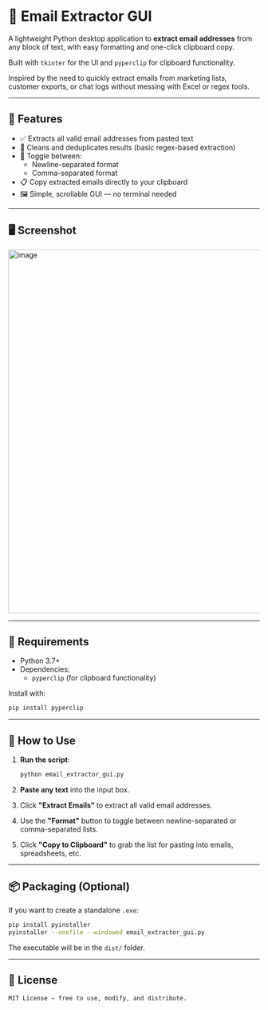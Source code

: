 # 📧 Email Extractor GUI

A lightweight Python desktop application to **extract email addresses** from any block of text, with easy formatting and one-click clipboard copy.

Built with `tkinter` for the UI and `pyperclip` for clipboard functionality.

Inspired by the need to quickly extract emails from marketing lists, customer exports, or chat logs without messing with Excel or regex tools.


---

## 🚀 Features

- ✅ Extracts all valid email addresses from pasted text
- 🧹 Cleans and deduplicates results (basic regex-based extraction)
- 🔁 Toggle between:
  - Newline-separated format
  - Comma-separated format
- 📋 Copy extracted emails directly to your clipboard
- 🖼️ Simple, scrollable GUI — no terminal needed

---

## 🖥️ Screenshot

<img width="802" height="728" alt="image" src="https://github.com/user-attachments/assets/b9c7e15d-9373-45df-bf9c-5ceca274650f" />

---

## 🔧 Requirements

- Python 3.7+
- Dependencies:
  - `pyperclip` (for clipboard functionality)

Install with:

```bash
pip install pyperclip
````

---

## 📝 How to Use

1. **Run the script**:

   ```bash
   python email_extractor_gui.py
   ```

2. **Paste any text** into the input box.

3. Click **"Extract Emails"** to extract all valid email addresses.

4. Use the **"Format"** button to toggle between newline-separated or comma-separated lists.

5. Click **"Copy to Clipboard"** to grab the list for pasting into emails, spreadsheets, etc.

---

## 📦 Packaging (Optional)

If you want to create a standalone `.exe`:

```bash
pip install pyinstaller
pyinstaller --onefile --windowed email_extractor_gui.py
```

The executable will be in the `dist/` folder.

---

## 📄 License
    MIT License — free to use, modify, and distribute.
